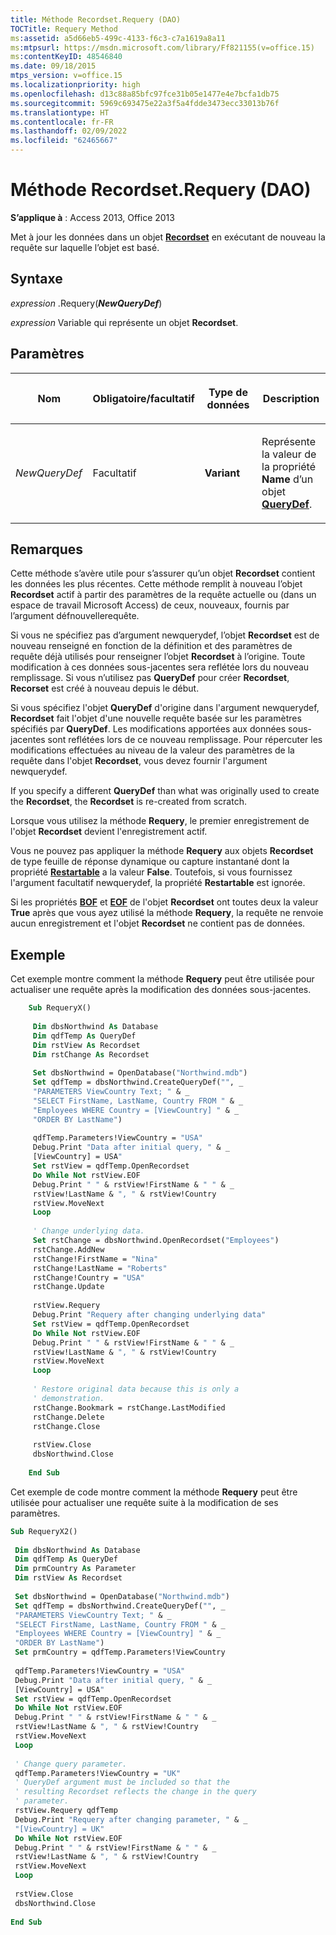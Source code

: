 ```yaml
---
title: Méthode Recordset.Requery (DAO)
TOCTitle: Requery Method
ms:assetid: a5d66eb5-499c-4133-f6c3-c7a1619a8a11
ms:mtpsurl: https://msdn.microsoft.com/library/Ff821155(v=office.15)
ms:contentKeyID: 48546840
ms.date: 09/18/2015
mtps_version: v=office.15
ms.localizationpriority: high
ms.openlocfilehash: d13c88a85bfc97fce31b05e1477e4e7bcfa1db75
ms.sourcegitcommit: 5969c693475e22a3f5a4fdde3473ecc33013b76f
ms.translationtype: HT
ms.contentlocale: fr-FR
ms.lasthandoff: 02/09/2022
ms.locfileid: "62465667"
---
```

# <a name="recordsetrequery-method-dao"></a>Méthode Recordset.Requery (DAO)

**S’applique à** : Access 2013, Office 2013

Met à jour les données dans un objet **[Recordset](recordset-object-dao.md)** en exécutant de nouveau la requête sur laquelle l’objet est basé.

## <a name="syntax"></a>Syntaxe

*expression* .Requery(***NewQueryDef***)

*expression* Variable qui représente un objet **Recordset**.

## <a name="parameters"></a>Paramètres

<table>
<colgroup>
<col style="width: 25%" />
<col style="width: 25%" />
<col style="width: 25%" />
<col style="width: 25%" />
</colgroup>
<thead>
<tr class="header">
<th><p>Nom</p></th>
<th><p>Obligatoire/facultatif</p></th>
<th><p>Type de données</p></th>
<th><p>Description</p></th>
</tr>
</thead>
<tbody>
<tr class="odd">
<td><p><em>NewQueryDef</em></p></td>
<td><p>Facultatif</p></td>
<td><p><strong>Variant</strong></p></td>
<td><p>Représente la valeur de la propriété <strong>Name</strong> d’un objet <strong><a href="querydef-object-dao.md">QueryDef</a></strong>.</p></td>
</tr>
</tbody>
</table>


## <a name="remarks"></a>Remarques

Cette méthode s’avère utile pour s’assurer qu’un objet **Recordset** contient les données les plus récentes. Cette méthode remplit à nouveau l’objet **Recordset** actif à partir des paramètres de la requête actuelle ou (dans un espace de travail Microsoft Access) de ceux, nouveaux, fournis par l’argument défnouvellerequête.

Si vous ne spécifiez pas d’argument newquerydef, l’objet **Recordset** est de nouveau renseigné en fonction de la définition et des paramètres de requête déjà utilisés pour renseigner l’objet **Recordset** à l’origine. Toute modification à ces données sous-jacentes sera reflétée lors du nouveau remplissage. Si vous n’utilisez pas **QueryDef** pour créer **Recordset**, **Recorset** est créé à nouveau depuis le début.

Si vous spécifiez l'objet **QueryDef** d'origine dans l'argument newquerydef, **Recordset** fait l'objet d'une nouvelle requête basée sur les paramètres spécifiés par **QueryDef**. Les modifications apportées aux données sous-jacentes sont reflétées lors de ce nouveau remplissage. Pour répercuter les modifications effectuées au niveau de la valeur des paramètres de la requête dans l'objet **Recordset**, vous devez fournir l'argument newquerydef.

If you specify a different **QueryDef** than what was originally used to create the **Recordset**, the **Recordset** is re-created from scratch.

Lorsque vous utilisez la méthode **Requery**, le premier enregistrement de l'objet **Recordset** devient l'enregistrement actif.

Vous ne pouvez pas appliquer la méthode **Requery** aux objets **Recordset** de type feuille de réponse dynamique ou capture instantané dont la propriété **[Restartable](recordset-restartable-property-dao.md)** a la valeur **False**. Toutefois, si vous fournissez l'argument facultatif newquerydef, la propriété **Restartable** est ignorée.

Si les propriétés **[BOF](recordset-bof-property-dao.md)** et **[EOF](recordset-eof-property-dao.md)** de l'objet **Recordset** ont toutes deux la valeur **True** après que vous ayez utilisé la méthode **Requery**, la requête ne renvoie aucun enregistrement et l'objet **Recordset** ne contient pas de données.

## <a name="example"></a>Exemple

Cet exemple montre comment la méthode **Requery** peut être utilisée pour actualiser une requête après la modification des données sous-jacentes.

```vb
    Sub RequeryX() 
     
     Dim dbsNorthwind As Database 
     Dim qdfTemp As QueryDef 
     Dim rstView As Recordset 
     Dim rstChange As Recordset 
     
     Set dbsNorthwind = OpenDatabase("Northwind.mdb") 
     Set qdfTemp = dbsNorthwind.CreateQueryDef("", _ 
     "PARAMETERS ViewCountry Text; " & _ 
     "SELECT FirstName, LastName, Country FROM " & _ 
     "Employees WHERE Country = [ViewCountry] " & _ 
     "ORDER BY LastName") 
     
     qdfTemp.Parameters!ViewCountry = "USA" 
     Debug.Print "Data after initial query, " & _ 
     [ViewCountry] = USA" 
     Set rstView = qdfTemp.OpenRecordset 
     Do While Not rstView.EOF 
     Debug.Print " " & rstView!FirstName & " " & _ 
     rstView!LastName & ", " & rstView!Country 
     rstView.MoveNext 
     Loop 
     
     ' Change underlying data. 
     Set rstChange = dbsNorthwind.OpenRecordset("Employees") 
     rstChange.AddNew 
     rstChange!FirstName = "Nina" 
     rstChange!LastName = "Roberts" 
     rstChange!Country = "USA" 
     rstChange.Update 
     
     rstView.Requery 
     Debug.Print "Requery after changing underlying data" 
     Set rstView = qdfTemp.OpenRecordset 
     Do While Not rstView.EOF 
     Debug.Print " " & rstView!FirstName & " " & _ 
     rstView!LastName & ", " & rstView!Country 
     rstView.MoveNext 
     Loop 
     
     ' Restore original data because this is only a 
     ' demonstration. 
     rstChange.Bookmark = rstChange.LastModified 
     rstChange.Delete 
     rstChange.Close 
     
     rstView.Close 
     dbsNorthwind.Close 
     
    End Sub 
```


Cet exemple de code montre comment la méthode **Requery** peut être utilisée pour actualiser une requête suite à la modification de ses paramètres.

```vb 
Sub RequeryX2() 
 
 Dim dbsNorthwind As Database 
 Dim qdfTemp As QueryDef 
 Dim prmCountry As Parameter 
 Dim rstView As Recordset 
 
 Set dbsNorthwind = OpenDatabase("Northwind.mdb") 
 Set qdfTemp = dbsNorthwind.CreateQueryDef("", _ 
 "PARAMETERS ViewCountry Text; " & _ 
 "SELECT FirstName, LastName, Country FROM " & _ 
 "Employees WHERE Country = [ViewCountry] " & _ 
 "ORDER BY LastName") 
 Set prmCountry = qdfTemp.Parameters!ViewCountry 
 
 qdfTemp.Parameters!ViewCountry = "USA" 
 Debug.Print "Data after initial query, " & _ 
 [ViewCountry] = USA" 
 Set rstView = qdfTemp.OpenRecordset 
 Do While Not rstView.EOF 
 Debug.Print " " & rstView!FirstName & " " & _ 
 rstView!LastName & ", " & rstView!Country 
 rstView.MoveNext 
 Loop 
 
 ' Change query parameter. 
 qdfTemp.Parameters!ViewCountry = "UK" 
 ' QueryDef argument must be included so that the 
 ' resulting Recordset reflects the change in the query 
 ' parameter. 
 rstView.Requery qdfTemp 
 Debug.Print "Requery after changing parameter, " & _ 
 "[ViewCountry] = UK" 
 Do While Not rstView.EOF 
 Debug.Print " " & rstView!FirstName & " " & _ 
 rstView!LastName & ", " & rstView!Country 
 rstView.MoveNext 
 Loop 
 
 rstView.Close 
 dbsNorthwind.Close 
 
End Sub 
 
```


